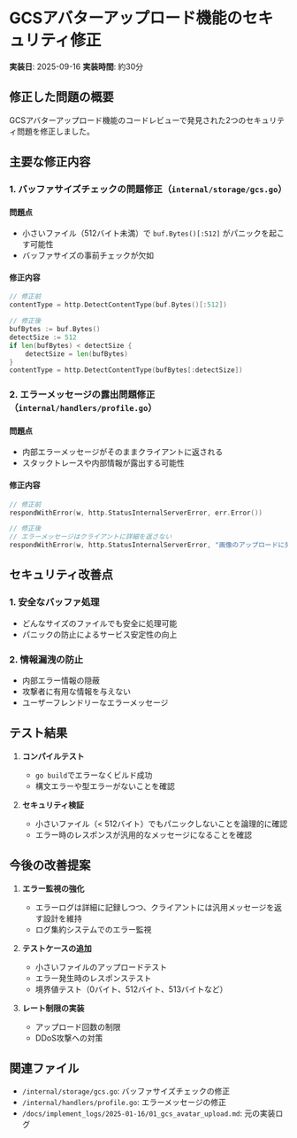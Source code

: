 # GCSアバターアップロード機能のセキュリティ修正

**実装日**: 2025-09-16
**実装時間**: 約30分

## 修正した問題の概要

GCSアバターアップロード機能のコードレビューで発見された2つのセキュリティ問題を修正しました。

## 主要な修正内容

### 1. バッファサイズチェックの問題修正（`internal/storage/gcs.go`）

#### 問題点
- 小さいファイル（512バイト未満）で `buf.Bytes()[:512]` がパニックを起こす可能性
- バッファサイズの事前チェックが欠如

#### 修正内容
```go
// 修正前
contentType = http.DetectContentType(buf.Bytes()[:512])

// 修正後
bufBytes := buf.Bytes()
detectSize := 512
if len(bufBytes) < detectSize {
    detectSize = len(bufBytes)
}
contentType = http.DetectContentType(bufBytes[:detectSize])
```

### 2. エラーメッセージの露出問題修正（`internal/handlers/profile.go`）

#### 問題点
- 内部エラーメッセージがそのままクライアントに返される
- スタックトレースや内部情報が露出する可能性

#### 修正内容
```go
// 修正前
respondWithError(w, http.StatusInternalServerError, err.Error())

// 修正後
// エラーメッセージはクライアントに詳細を返さない
respondWithError(w, http.StatusInternalServerError, "画像のアップロードに失敗しました")
```

## セキュリティ改善点

### 1. **安全なバッファ処理**
- どんなサイズのファイルでも安全に処理可能
- パニックの防止によるサービス安定性の向上

### 2. **情報漏洩の防止**
- 内部エラー情報の隠蔽
- 攻撃者に有用な情報を与えない
- ユーザーフレンドリーなエラーメッセージ

## テスト結果

1. **コンパイルテスト**
   - `go build`でエラーなくビルド成功
   - 構文エラーや型エラーがないことを確認

2. **セキュリティ検証**
   - 小さいファイル（< 512バイト）でもパニックしないことを論理的に確認
   - エラー時のレスポンスが汎用的なメッセージになることを確認

## 今後の改善提案

1. **エラー監視の強化**
   - エラーログは詳細に記録しつつ、クライアントには汎用メッセージを返す設計を維持
   - ログ集約システムでのエラー監視

2. **テストケースの追加**
   - 小さいファイルのアップロードテスト
   - エラー発生時のレスポンステスト
   - 境界値テスト（0バイト、512バイト、513バイトなど）

3. **レート制限の実装**
   - アップロード回数の制限
   - DDoS攻撃への対策

## 関連ファイル

- `/internal/storage/gcs.go`: バッファサイズチェックの修正
- `/internal/handlers/profile.go`: エラーメッセージの修正
- `/docs/implement_logs/2025-01-16/01_gcs_avatar_upload.md`: 元の実装ログ
